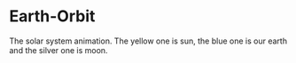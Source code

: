 # Earth-Orbit
The solar system animation. The yellow one is sun, the blue one is our earth and the silver one is moon.
